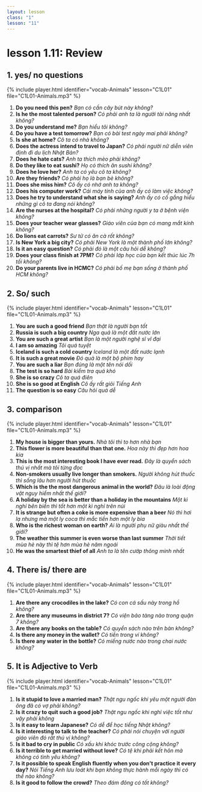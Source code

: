 ```yaml
---
layout: lesson
class: "1"
lesson: "11"
---
```



# lesson 1.11: Review 

## 1. yes/ no questions
{% include player.html identifier="vocab-Animals" lesson="C1L01" file="C1L01-Animals.mp3" %}

1.  **Do you need this pen?** *Bạn có cần cây bút này không?*
2.  **Is he the most talented person?** *Có phải anh ta là người tài năng nhất không?*
3.  **Do you understand me?** *Bạn hiểu tôi không?*
4.  **Do you have a test tomorrow?** *Bạn có bài test ngày mai phải không?*
5.  **Is she at home?** *Cô ta có nhà không?*
6.  **Does the actress intend to travel to Japan?** *Có phải người nữ diễn viên định đi du lịch Nhật Bản?*
7.  **Does he hate cats?** *Anh ta thích mèo phải không?*
8.  **Do they like to eat sushi?** *Họ có thích ăn sushi không?*
9.  **Does he love her?** *Anh ta có yêu cô ta không?*
10. **Are they friends?** *Có phải họ là bạn bè không?*
11. **Does she miss him?** *Cô ấy có nhớ anh ta không?*
12. **Does his computer work?** *Cái máy tính của anh ấy có làm việc không?*
13. **Does he try to understand what she is saying?** *Anh ấy có cố gắng hiểu những gì cô ta đang nói không?*
14. **Are the nurses at the hospital?** *Có phải những người y ta ở bệnh viện không?*
15. **Does your teacher wear glasses?** *Giáo viên của bạn có mang mắt kính không?*
16. **Do lions eat carrots?** *Sư tử có ăn cà rốt không?*
17. **Is New York a big city?** *Có phải New York là một thành phố lớn không?*
18. **Is it an easy question?** *Có phải đó là một câu hỏi dễ không?*
19. **Does your class finish at 7PM?** *Có phải lớp học của bạn kết thúc lúc 7h tối không?*
20. **Do your parents live in HCMC?** *Có phải bố mẹ bạn sống ở thành phố HCM không?*

## 2. So/ such
{% include player.html identifier="vocab-Animals" lesson="C1L01" file="C1L01-Animals.mp3" %}

1. **You are such a good friend** *Bạn thật là người bạn tốt*
2. **Russia is such a big country** *Nga quả là một đất nước lớn*
3. **You are such a great artist** *Bạn là một người nghệ sĩ vĩ đại*
4. **I am so amazing** *Tôi quá tuyệt*
5. **Iceland is such a cold country** *Iceland là một đất nước lạnh*
6. **It is such a great movie** *Đó quả là một bộ phim hay*
7. **You are such a liar** *Bạn đúng là một tên nói dối*
8. **The test is so hard** *Bài kiểm tra quá khó*
9. **She is so crazy** *Cô ta quá điên*
10. **She is so good at English** *Cô ấy rất giỏi Tiếng Anh*
11. **The question is so easy** *Câu hỏi quá dễ*

## 3. comparison
{% include player.html identifier="vocab-Animals" lesson="C1L01" file="C1L01-Animals.mp3" %}
1.  **My house is bigger than yours.** *Nhà tôi thì to hơn nhà bạn*
2.  **This flower is more beautiful than that one.** *Hoa này thì đẹp hơn hoa kia*
3.  **This is the most interesting book I have ever read.** *Đây là quyển sách thú vị nhất mà tôi từng đọc*
4.  **Non-smokers usually live longer than smokers.** *Người không hút thuốc thì sống lâu hơn người hút thuốc*
5.  **Which is the the most dangerous animal in the world?** *Đâu là loài động vật nguy hiểm nhất thế giới?*
6.  **A holiday by the sea is better than a holiday in the mountains** *Một kì nghỉ bên biển thì tốt hơn một kì nghỉ trên núi*
7.  **It is strange but often a coke is more expensive than a beer** *Nó thì hơi lạ nhưng mà một ly coca thì mắc tiền hơn một ly bia*
8.  **Who is the richest woman on earth?** *Ai là người phụ nữ giàu nhất thế giới?*
9.  **The weather this summer is even worse than last summer** *Thời tiết mùa hè này thì tệ hơn mùa hè năm ngoái*
10.  **He was the smartest thief of all** *Anh ta là tên cướp thông minh nhất*

## 4. There is/ there are
{% include player.html identifier="vocab-Animals" lesson="C1L01" file="C1L01-Animals.mp3" %}

1. **Are there any crocodiles in the lake?** *Có con cá sấu này trong hồ không?*
2. **Are there any museums in district 7?** *Có viện bảo tàng nào trong quận 7 không?*
3. **Are there any books on the table?** *Có quyển sách nào trên bàn không?*
4. **Is there any money in the wallet?** *Có tiền trong ví không?*
5. **Is there any water in the bottle?** *Có miếng nước nào trong chai nước không?*

## 5. It is Adjective to Verb
{% include player.html identifier="vocab-Animals" lesson="C1L01" file="C1L01-Animals.mp3" %}

1. **Is it stupid to love a married man?** *Thật ngu ngốc khi yêu một người đàn ông đã có vợ phải không?*
2. **Is it crazy to quit such a good job?** *Thật ngu ngốc khi nghỉ việc tốt như vậy phải không*
3. **Is it easy to learn Japanese?** *Có dễ để học tiếng Nhật không?*
4. **Is it interesting to talk to the teacher?** *Có phải nói chuyện với người giáo viên đó rất thú vị không?*
5. **Is it bad to cry in public** *Có xấu khi khóc trước công cộng không?*
6. **Is it terrible to get married without love?**
*Có tệ khi phải kết hôn mà không có tình yêu không?*
7. **Is it possible to speak English fluently when you don't practice it every day?**
*Nói Tiếng Anh lưu loát khi bạn không thực hành mỗi ngày thì có thể nào không?*
8. **Is it good to follow the crowd?** *Theo đám đông có tốt không?*
 